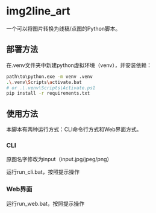 # img2line_art

一个可以将图片转换为线稿/点图的Python脚本。

## 部署方法

在.venv文件夹中新建python虚拟环境（venv），并安装依赖：

```bash
path\to\python.exe -m venv .venv
.\.venv\Scripts\activate.bat
# or .\.venv\Scripts\Activate.ps1
pip install -r requirements.txt
```

## 使用方法

本脚本有两种运行方式：CLI命令行方式和Web界面方式。

### CLI

原图名字修改为input（input.jpg/jpeg/png）

运行run_cli.bat，按照提示操作

### Web界面

运行run_web.bat，按照提示操作
